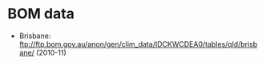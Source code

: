 # BOM data

* Brisbane: <ftp://ftp.bom.gov.au/anon/gen/clim_data/IDCKWCDEA0/tables/qld/brisbane/> (2010-11)
